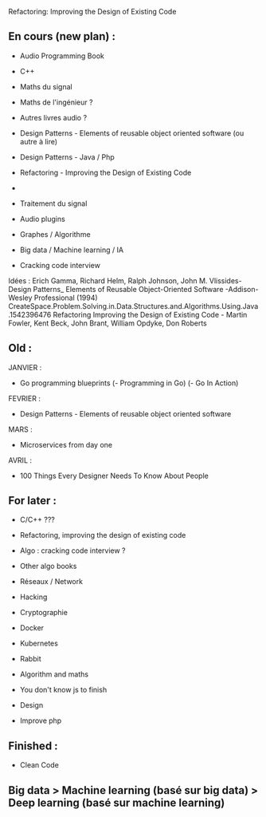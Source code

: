 Refactoring: Improving the Design of Existing Code

## En cours (new plan) :

- Audio Programming Book
- C++
- Maths du signal
- Maths de l'ingénieur ?
- Autres livres audio ?

- Design Patterns - Elements of reusable object oriented software (ou autre à lire)
- Design Patterns - Java / Php

- Refactoring - Improving the Design of Existing Code
  
-

- Traitement du signal
- Audio plugins
- Graphes / Algorithme
- Big data / Machine learning / IA
- Cracking code interview

Idées :
Erich Gamma, Richard Helm, Ralph Johnson, John M. Vlissides-Design Patterns_ Elements of Reusable Object-Oriented Software  -Addison-Wesley Professional (1994)
CreateSpace.Problem.Solving.in.Data.Structures.and.Algorithms.Using.Java.1542396476
Refactoring Improving the Design of Existing Code - Martin Fowler, Kent Beck, John Brant, William Opdyke, Don Roberts

## Old :

JANVIER :
- Go programming blueprints
(- Programming in Go)
(- Go In Action)

FEVRIER :
- Design Patterns - Elements of reusable object oriented software

MARS :
- Microservices from day one

AVRIL :
- 100 Things Every Designer Needs To Know About People

## For later :

- C/C++ ???
  
- Refactoring, improving the design of existing code

- Algo : cracking code interview ?
- Other algo books

- Réseaux / Network
- Hacking
- Cryptographie

- Docker
- Kubernetes
- Rabbit

- Algorithm and maths
- You don't know js to finish
- Design
- Improve php

## Finished :

- Clean Code

## Big data > Machine learning (basé sur big data) > Deep learning (basé sur machine learning)
